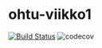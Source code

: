 # ohtu-viikko1

[![Build Status](https://travis-ci.org/pumm1/ohtu-viikko1.svg?branch=master)](https://travis-ci.org/pumm1/ohtu-viikko1)
![codecov](https://codecov.io/gh/pumm1/ohtu-viikko1/branch/master/graph/badge.svg)
